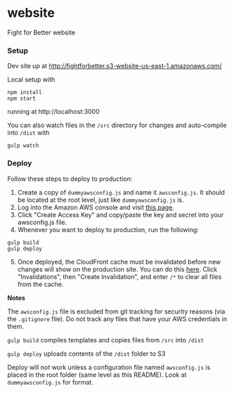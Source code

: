 # website
Fight for Better website

### Setup

Dev site up at http://fightforbetter.s3-website-us-east-1.amazonaws.com/

Local setup with
```
npm install
npm start
```
running at http://localhost:3000

You can also watch files in the `/src` directory for changes and auto-compile into `/dist` with

```
gulp watch
```

### Deploy

Follow these steps to deploy to production:
1. Create a copy of `dummyawsconfig.js` and name it `awsconfig.js`. It should be located at the root level, just like `dummyawsconfig.js` is.
2. Log into the Amazon AWS console and visit [this page](https://console.aws.amazon.com/iam/home?region=us-east-2#/users/Developer?section=security_credentials).
3. Click "Create Access Key" and copy/paste the key and secret into your awsconfig.js file.
4. Whenever you want to deploy to production, run the following:
  ```
  gulp build
  gulp deploy
  ```
5. Once deployed, the CloudFront cache must be invalidated before new changes will show on the production site. You can do this [here](https://console.aws.amazon.com/cloudfront/home?region=us-east-2#distribution-settings:E264GKACJBWA14). Click "Invalidations", then "Create Invalidation", and enter `/*` to clear all files from the cache.

**Notes**

The `awsconfig.js` file is excluded from git tracking for security reasons (via the `.gitignore` file). Do not track any files that have your AWS credentials in them.

`gulp build` compiles templates and copies files from `/src` into `/dist`

`gulp deploy` uploads contents of the `/dist` folder to S3

Deploy will not work unless a configuration file named `awsconfig.js` is placed in the root folder (same level as this README). Look at `dummyawsconfig.js` for format.
